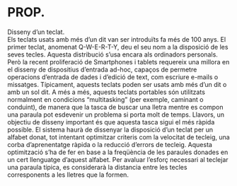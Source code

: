 PROP.   
====
Disseny d’un teclat.  
 Els teclats usats amb més d’un dit van ser introduïts fa més de 100 anys. El primer teclat, 
anomenat Q-W-E-R-T-Y, deu el seu nom a la disposició de les seves tecles. Aquesta distribució 
s’usa encara als ordinadors personals. Però la recent proliferació de Smartphones i tablets
requereix una millora en el disseny de dispositius d’entrada ad-hoc, capaços de permetre 
operacions d’entrada de dades i d’edició de text, com escriure e-mails o missatges. Típicament, 
aquests teclats poden ser usats amb més d’un dit o amb un sol dit. A més a més, aquests 
teclats portables són utilitzats normalment en condicions “multitasking” (per exemple, caminant 
o conduint), de manera que la tasca de buscar una lletra mentre es compon una paraula pot 
esdevenir un problema si porta molt de temps. Llavors, un objectiu de disseny important és que 
aquesta tasca sigui el més ràpida possible. 
El sistema haurà de dissenyar la disposició d’un teclat per un alfabet donat, tot intentant 
optimitzar criteris com la velocitat de tecleig, una corba d’aprenentatge ràpida o la reducció 
d’errors de tecleig. Aquesta optimització s’ha de fer en base a la freqüència de les paraules 
donades en un cert llenguatge d’aquest alfabet. Per avaluar l’esforç necessari al teclejar una 
paraula típica, es considerarà la distancia entre les tecles corresponents a les lletres que la 
formen.
